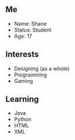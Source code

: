 ## Me
- Name: Shane
- Status: Student
- Age: 17
## Interests
- Designing (as a whole)
- Programming
- Gaming
## Learning
- Java
- Python
- HTML
- XML

<!---
ShCullen/ShCullen is a ✨ special ✨ repository because its `README.md` (this file) appears on your GitHub profile.
You can click the Preview link to take a look at your changes.
--->
